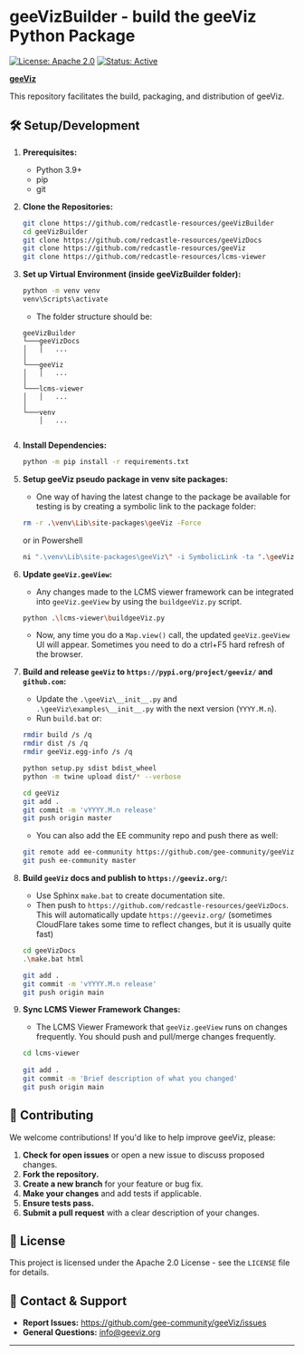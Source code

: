 # geeVizBuilder - build the geeViz Python Package

[![License: Apache 2.0](https://img.shields.io/badge/License-Apache-yellow.svg)](https://opensource.org/licenses/MIT) <!-- Or choose your license -->
[![Status: Active](https://img.shields.io/badge/Status-Active-brightgreen)]() 

**[geeViz](https://geeviz.org/)**

This repository facilitates the build, packaging, and distribution of geeViz. 

## 🛠️ Setup/Development 

1.  **Prerequisites:**
    *   Python 3.9+
    *   pip
    *   git
2.  **Clone the Repositories:**
    ```bash
    git clone https://github.com/redcastle-resources/geeVizBuilder
    cd geeVizBuilder
    git clone https://github.com/redcastle-resources/geeVizDocs
    git clone https://github.com/redcastle-resources/geeViz
    git clone https://github.com/redcastle-resources/lcms-viewer

    ```
    
3.  **Set up Virtual Environment (inside geeVizBuilder folder):**
    ```bash
    python -m venv venv
    venv\Scripts\activate
    ```

    * The folder structure should be:
    ```
    geeVizBuilder
    └───geeVizDocs
    │   │   ...
    │   
    └───geeViz
    │   │   ...
    │   
    └───lcms-viewer
    │   │   ...
    │   
    └───venv
        │   ...
     
    ``` 
4.  **Install Dependencies:**
    ```bash
    python -m pip install -r requirements.txt
    ```
5.  **Setup geeViz pseudo package in venv site packages:**
    * One way of having the latest change to the package be available for testing is by creating a symbolic link to the package folder:
    ```bash
    rm -r .\venv\Lib\site-packages\geeViz -Force
    ```
    or in Powershell
    ```bash
    ni ".\venv\Lib\site-packages\geeViz\" -i SymbolicLink -ta ".\geeViz\"
    ```
6.  **Update `geeViz.geeView`:**
    * Any changes made to the LCMS viewer framework can be integrated into `geeViz.geeView` by using the `buildgeeViz.py` script.
    ```bash
    python .\lcms-viewer\buildgeeViz.py
    ```
    * Now, any time you do a `Map.view()` call, the updated `geeViz.geeView` UI will appear. Sometimes you need to do a ctrl+F5 hard refresh of the browser.

7.  **Build and release `geeViz` to `https://pypi.org/project/geeviz/` and `github.com`:**
    * Update the `.\geeViz\__init__.py` and `.\geeViz\examples\__init__.py` with the next version (`YYYY.M.n`).
    * Run `build.bat` or:
    ```bash
    rmdir build /s /q
    rmdir dist /s /q
    rmdir geeViz.egg-info /s /q

    python setup.py sdist bdist_wheel
    python -m twine upload dist/* --verbose

    cd geeViz
    git add .
    git commit -m 'vYYYY.M.n release'
    git push origin master
    ```
    * You can also add the EE community repo and push there as well:
    ```bash
    git remote add ee-community https://github.com/gee-community/geeViz
    git push ee-community master
    ```

8.  **Build `geeViz` docs and publish to `https://geeviz.org/`:**
    * Use Sphinx `make.bat` to create documentation site.
    * Then push to `https://github.com/redcastle-resources/geeVizDocs`. This will automatically update `https://geeviz.org/` (sometimes CloudFlare takes some time to reflect changes, but it is usually quite fast)  
    ```bash
    cd geeVizDocs
    .\make.bat html
    
    git add .
    git commit -m 'vYYYY.M.n release'
    git push origin main
    ```

9.  **Sync LCMS Viewer Framework Changes:**
    * The LCMS Viewer Framework that `geeViz.geeView` runs on changes frequently. You should push and pull/merge changes frequently.
    ```bash
    cd lcms-viewer
   
    git add .
    git commit -m 'Brief description of what you changed'
    git push origin main
    ```
    

## 🤝 Contributing

We welcome contributions! If you'd like to help improve geeViz, please:

1.  **Check for open issues** or open a new issue to discuss proposed changes.
2.  **Fork the repository.**
3.  **Create a new branch** for your feature or bug fix.
4.  **Make your changes** and add tests if applicable.
5.  **Ensure tests pass.**
6.  **Submit a pull request** with a clear description of your changes.


## 📄 License

This project is licensed under the Apache 2.0 License - see the `LICENSE` file for details.

## 📧 Contact & Support

*   **Report Issues:** https://github.com/gee-community/geeViz/issues
*   **General Questions:** info@geeviz.org

---

